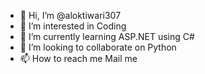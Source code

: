 - 👋 Hi, I’m @aloktiwari307
- 👀 I’m interested in Coding
- 🌱 I’m currently learning ASP.NET using C#
- 💞️ I’m looking to collaborate on Python
- 📫 How to reach me Mail me

<!---
aloktiwari307/aloktiwari307 is a ✨ special ✨ repository because its `README.md` (this file) appears on your GitHub profile.
You can click the Preview link to take a look at your changes.
--->

